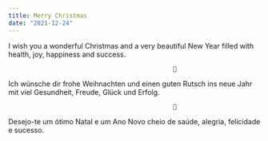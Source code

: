 ```yaml
---
title: Merry Christmas
date: "2021-12-24"
---
```


I wish you a wonderful Christmas and a very beautiful New Year filled with health, joy, happiness and success. 

                                                  🎄

Ich wünsche dir frohe Weihnachten und einen guten Rutsch ins neue Jahr mit viel Gesundheit, Freude, Glück und Erfolg. 

                                                  🎅

Desejo-te um ótimo Natal e um Ano Novo cheio de saúde, alegria, felicidade e sucesso.
